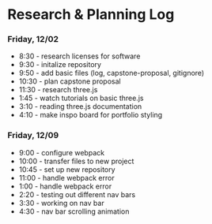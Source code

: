 # Research & Planning Log
### Friday, 12/02
* 8:30 - research licenses for software 
* 9:30 - initalize repository
* 9:50 - add basic files (log, capstone-proposal, gitignore)
* 10:30 - plan capstone proposal
* 11:30 - research three.js
* 1:45 - watch tutorials on basic three.js
* 3:10 - reading three.js documentation
* 4:10 - make inspo board for portfolio styling

### Friday, 12/09
* 9:00 - configure webpack
* 10:00 - transfer files to new project
* 10:45 - set up new repository
* 11:00 - handle webpack error
* 1:00 - handle webpack error
* 2:20 - testing out different nav bars
* 3:30 - working on nav bar
* 4:30 - nav bar scrolling animation